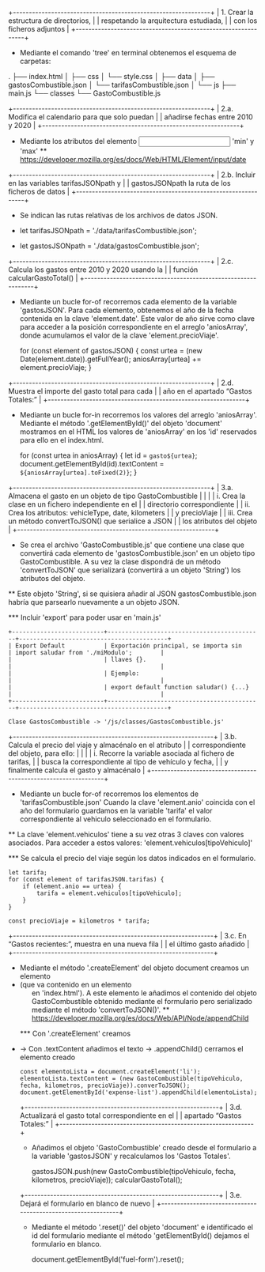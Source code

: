 +--------------------------------------------------------------+
| 1. Crear la estructura de directorios,                       |
|    respetando la arquitectura estudiada,                     |
|    con los ficheros adjuntos                                 |
+--------------------------------------------------------------+

* Mediante el comando 'tree' en terminal obtenemos el esquema de carpetas:

.
├── index.html
│
├── css
│   └── style.css
│
├── data
│   ├── gastosCombustible.json
│   └── tarifasCombustible.json
│
└── js
    ├── main.js
    └── classes
        └── GastoCombustible.js

+--------------------------------------------------------------+
| 2.a. Modifica el calendario para que solo puedan             |
|      añadirse fechas entre 2010 y 2020                       |
+--------------------------------------------------------------+

* Mediante los atributos del elemento <input> 'min' y 'max'
** https://developer.mozilla.org/es/docs/Web/HTML/Element/input/date

+--------------------------------------------------------------+
| 2.b. Incluir en las variables tarifasJSONpath y              |
|      gastosJSONpath la ruta de los ficheros de datos         |
+--------------------------------------------------------------+

* Se indican las rutas relativas de los archivos de datos JSON.

* let tarifasJSONpath = './data/tarifasCombustible.json';
* let gastosJSONpath = './data/gastosCombustible.json';

+--------------------------------------------------------------+
| 2.c. Calcula los gastos entre 2010 y 2020 usando la          |
|      función calcularGastoTotal()                            |
+--------------------------------------------------------------+

* Mediante un bucle for-of recorremos cada elemento de la variable 'gastosJSON'.
  Para cada elemento, obtenemos el año de la fecha contenida en la clave 'element.date'.
  Este valor de año sirve como clave para acceder a la posición correspondiente en el
  arreglo 'aniosArray', donde acumulamos el valor de la clave 'element.precioViaje'.

    for (const element of gastosJSON) {
        const urtea = (new Date(element.date)).getFullYear();
        aniosArray[urtea] += element.precioViaje;
    }

+--------------------------------------------------------------+
| 2.d. Muestra el importe del gasto total para cada            |
|      año en el apartado “Gastos Totales:”                    |
+--------------------------------------------------------------+

* Mediante un bucle for-in recorremos los valores del arreglo 'aniosArray'.
  Mediante el método '.getElementById()' del objeto 'document' mostramos en
  el HTML los valores de 'aniosArray' en los 'id' reservados para ello en 
  el index.html.

    for (const urtea in aniosArray) {
        let id = `gasto${urtea}`;
        document.getElementById(id).textContent = `${aniosArray[urtea].toFixed(2)}`;
    }

+--------------------------------------------------------------+
| 3.a. Almacena el gasto en un objeto de tipo GastoCombustible |
|                                                              |
|     i. Crea la clase en un fichero independiente en el       |
|        directorio correspondiente                            |
|    ii. Crea los atributos: vehicleType, date, kilometers     |
|        y precioViaje                                         |
|   iii. Crea un método convertToJSON() que serialice a JSON   |
|        los atributos del objeto                              |
+--------------------------------------------------------------+ 

* Se crea el archivo 'GastoCombustible.js' que contiene una clase que 
  convertirá cada elemento de 'gastosCombustible.json' en un objeto tipo
  GastoCombustible. A su vez la clase dispondrá de un método 'convertToJSON'
  que serializará (convertirá a un objeto 'String') los atributos del
  objeto.

** Este objeto 'String', si se quisiera añadir al JSON gastosCombustible.json 
   habría que parsearlo nuevamente a un objeto JSON.

*** Incluir 'export' para poder usar en 'main.js'

    +--------------------------+--------------------------------------------+------------------------------------------+
    | Export Default           | Exportación principal, se importa sin      | import saludar from './miModulo';        |
    |                          | llaves {}.                                 |                                          |
    |                          | Ejemplo:                                   |                                          |
    |                          | export default function saludar() {...}    |                                          |
    +--------------------------+--------------------------------------------+------------------------------------------+

    Clase GastosCombustible -> '/js/classes/GastosCombustible.js'

+---------------------------------------------------------------+
| 3.b. Calcula el precio del viaje y almacénalo en el atributo  |
|      correspondiente del objeto, para ello:                   |
|                                                               |
|     i. Recorre la variable asociada al fichero de tarifas,    |
|        busca la correspondiente al tipo de vehículo y fecha,  |
|        y finalmente calcula el gasto y almacénalo             |
+---------------------------------------------------------------+

* Mediante un bucle for-of recorremos los elementos de 'tarifasCombustible.json'
  Cuando la clave 'element.anio' coincida con el año del formulario
  guardamos en la variable 'tarifa' el valor correspondiente al vehiculo
  seleccionado en el formulario.

** La clave 'element.vehiculos' tiene a su vez otras 3 claves con valores asociados.
   Para acceder a estos valores: 'element.vehiculos[tipoVehiculo]'

*** Se calcula el precio del viaje según los datos indicados en el formulario.

    let tarifa;
    for (const element of tarifasJSON.tarifas) {
        if (element.anio == urtea) {
            tarifa = element.vehiculos[tipoVehiculo];
        }
    }

    const precioViaje = kilometros * tarifa;

+---------------------------------------------------------------+
| 3.c. En “Gastos recientes:”, muestra en una nueva fila        |
|      el último gasto añadido                                  |
+---------------------------------------------------------------+ 

* Mediante el método '.createElement' del objeto document creamos un
  elemento <li> (que va contenido en un elemento <ul> en 'index.html').
  A este elemento le añadimos el contenido del objeto GastoCombustible 
  obtenido mediante el formulario pero serializado mediante el método
  'convertToJSON()'.
** https://developer.mozilla.org/es/docs/Web/API/Node/appendChild

*** Con '.createElement' creamos <li> -> Con .textContent añadimos el 
    texto -> .appendChild() cerramos el elemento creado </li>

    const elementoLista = document.createElement('li');
    elementoLista.textContent = (new GastoCombustible(tipoVehiculo, fecha, kilometros, precioViaje)).converToJSON();
    document.getElementById('expense-list').appendChild(elementoLista);

+-------------------------------------------------------------+
| 3.d. Actualizará el gasto total correspondiente en el       |
|     apartado “Gastos Totales:”                              |
+-------------------------------------------------------------+ 

* Añadimos el objeto 'GastoCombustible' creado desde el formulario 
  a la variable 'gastosJSON' y recalculamos los 'Gastos Totales'.

    gastosJSON.push(new GastoCombustible(tipoVehiculo, fecha, kilometros, precioViaje));
    calcularGastoTotal();

+-------------------------------------------------------------+
| 3.e. Dejará el formulario en blanco de nuevo                |
+-------------------------------------------------------------+ 

* Mediante el método '.reset()' del objeto 'document' e identificado 
  el id del formulario mediante el método 'getElementById() 
  dejamos el formulario en blanco.

    document.getElementById('fuel-form').reset();
